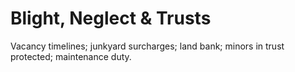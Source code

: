 # Blight, Neglect & Trusts

Vacancy timelines; junkyard surcharges; land bank; minors in trust protected; maintenance duty.